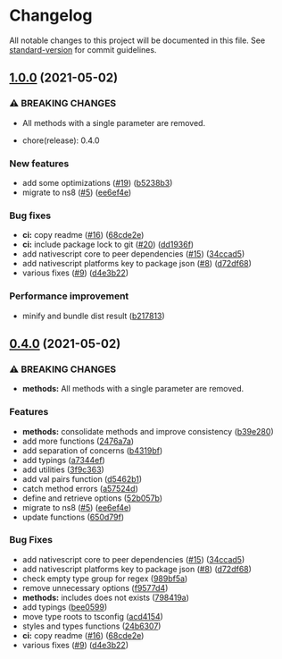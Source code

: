 # Changelog

All notable changes to this project will be documented in this file. See [standard-version](https://github.com/conventional-changelog/standard-version) for commit guidelines.

## [1.0.0](https://github.com/bgrand-ch/nativescript-getters/compare/v0.2.0...v1.0.0) (2021-05-02)


### ⚠ BREAKING CHANGES

* All methods with a single parameter are removed.

* chore(release): 0.4.0

### New features

* add some optimizations ([#19](https://github.com/bgrand-ch/nativescript-getters/issues/19)) ([b5238b3](https://github.com/bgrand-ch/nativescript-getters/commit/b5238b3266026a657036d5392a9a415f2a0ba946))
* migrate to ns8 ([#5](https://github.com/bgrand-ch/nativescript-getters/issues/5)) ([ee6ef4e](https://github.com/bgrand-ch/nativescript-getters/commit/ee6ef4edf2a284527cebd98e50d83d479326c5e1))


### Bug fixes

* **ci:** copy readme ([#16](https://github.com/bgrand-ch/nativescript-getters/issues/16)) ([68cde2e](https://github.com/bgrand-ch/nativescript-getters/commit/68cde2edd45815ede17f709516eec8b3bb9f4a22))
* **ci:** include package lock to git ([#20](https://github.com/bgrand-ch/nativescript-getters/issues/20)) ([dd1936f](https://github.com/bgrand-ch/nativescript-getters/commit/dd1936fc5384819d817390181998c151d7e0e976))
* add nativescript core to peer dependencies ([#15](https://github.com/bgrand-ch/nativescript-getters/issues/15)) ([34ccad5](https://github.com/bgrand-ch/nativescript-getters/commit/34ccad5c940f5ea72f70c2d366f2f6121a6a08de))
* add nativescript platforms key to package json ([#8](https://github.com/bgrand-ch/nativescript-getters/issues/8)) ([d72df68](https://github.com/bgrand-ch/nativescript-getters/commit/d72df6896d0ad667a04fa9f9fc2feedf6a0c1149))
* various fixes ([#9](https://github.com/bgrand-ch/nativescript-getters/issues/9)) ([d4e3b22](https://github.com/bgrand-ch/nativescript-getters/commit/d4e3b225ce5e1a4fda2259b6f28a979a5847312c))


### Performance improvement

* minify and bundle dist result ([b217813](https://github.com/bgrand-ch/nativescript-getters/commit/b21781382bfc51daf8203379f862adca7b604b14))

## [0.4.0](https://github.com/bgrand-ch/nativescript-getters/compare/v0.2.0...v0.4.0) (2021-05-02)


### ⚠ BREAKING CHANGES

* **methods:** All methods with a single parameter are removed.

### Features

* **methods:** consolidate methods and improve consistency ([b39e280](https://github.com/bgrand-ch/nativescript-getters/commit/b39e2807fbb098c65afd575f2258eca52ed5a025))
* add more functions ([2476a7a](https://github.com/bgrand-ch/nativescript-getters/commit/2476a7adc7bbdb6409ea565d9bf03f245b263e70))
* add separation of concerns ([b4319bf](https://github.com/bgrand-ch/nativescript-getters/commit/b4319bf3386820ccb0d7e78b1c7345b82ba40209))
* add typings ([a7344ef](https://github.com/bgrand-ch/nativescript-getters/commit/a7344effffad505b234c1ef9bbfc0116e1b86198))
* add utilities ([3f9c363](https://github.com/bgrand-ch/nativescript-getters/commit/3f9c363a25660b87634aa5cd81990a45dfac4263))
* add val pairs function ([d5462b1](https://github.com/bgrand-ch/nativescript-getters/commit/d5462b11b3f15a2f98251c15cdd77fa1ddf104c0))
* catch method errors ([a57524d](https://github.com/bgrand-ch/nativescript-getters/commit/a57524db0ff90236348a20d167664b1eaff1c021))
* define and retrieve options ([52b057b](https://github.com/bgrand-ch/nativescript-getters/commit/52b057b8d1ec2d3e2d5268def16d166fe9998718))
* migrate to ns8 ([#5](https://github.com/bgrand-ch/nativescript-getters/issues/5)) ([ee6ef4e](https://github.com/bgrand-ch/nativescript-getters/commit/ee6ef4edf2a284527cebd98e50d83d479326c5e1))
* update functions ([650d79f](https://github.com/bgrand-ch/nativescript-getters/commit/650d79f98e0474aa7d72d7b786d133931e394985))


### Bug Fixes

* add nativescript core to peer dependencies ([#15](https://github.com/bgrand-ch/nativescript-getters/issues/15)) ([34ccad5](https://github.com/bgrand-ch/nativescript-getters/commit/34ccad5c940f5ea72f70c2d366f2f6121a6a08de))
* add nativescript platforms key to package json ([#8](https://github.com/bgrand-ch/nativescript-getters/issues/8)) ([d72df68](https://github.com/bgrand-ch/nativescript-getters/commit/d72df6896d0ad667a04fa9f9fc2feedf6a0c1149))
* check empty type group for regex ([989bf5a](https://github.com/bgrand-ch/nativescript-getters/commit/989bf5ad55e490f87d90543a2d18677e7be17e29))
* remove unnecessary options ([f9577d4](https://github.com/bgrand-ch/nativescript-getters/commit/f9577d4c1440f122ac8af76d0b3a849313cb8eee))
* **methods:** includes does not exists ([798419a](https://github.com/bgrand-ch/nativescript-getters/commit/798419a83c10bb132c0f9a9d677d6b3e1b753127))
* add typings ([bee0599](https://github.com/bgrand-ch/nativescript-getters/commit/bee0599faa73f1aa06e49ea800d6cdce65571791))
* move type roots to tsconfig ([acd4154](https://github.com/bgrand-ch/nativescript-getters/commit/acd41547c721f9d5aed969948ce7bbcc460fc0aa))
* styles and types functions ([24b6307](https://github.com/bgrand-ch/nativescript-getters/commit/24b63077a4a678fc3fa6f5b26669c4ab2d6c05b3))
* **ci:** copy readme ([#16](https://github.com/bgrand-ch/nativescript-getters/issues/16)) ([68cde2e](https://github.com/bgrand-ch/nativescript-getters/commit/68cde2edd45815ede17f709516eec8b3bb9f4a22))
* various fixes ([#9](https://github.com/bgrand-ch/nativescript-getters/issues/9)) ([d4e3b22](https://github.com/bgrand-ch/nativescript-getters/commit/d4e3b225ce5e1a4fda2259b6f28a979a5847312c))
